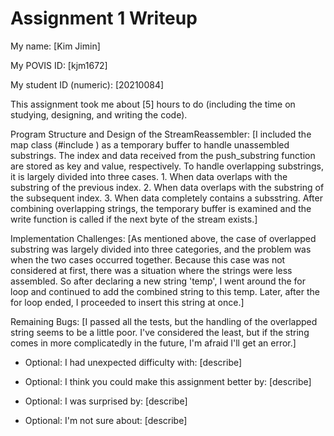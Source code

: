 Assignment 1 Writeup
=============

My name: [Kim Jimin]

My POVIS ID: [kjm1672]

My student ID (numeric): [20210084]

This assignment took me about [5] hours to do (including the time on studying, designing, and writing the code).

Program Structure and Design of the StreamReassembler:
[I included the map class (#include <map>) as a temporary buffer to handle
unassembled substrings. The index and data received from the push_substring
function are stored as key and value, respectively. To handle overlapping
substrings, it is largely divided into three cases. 1. When data overlaps 
with the substring of the previous index. 2. When data overlaps with the 
substring of the subsequent index. 3. When data completely contains a 
subsstring. After combining overlapping strings, the temporary buffer is 
examined and the write function is called if the next byte of the stream 
exists.]

Implementation Challenges:
[As mentioned above, the case of overlapped substring was largely divided into
three categories, and the problem was when the two cases occurred together.
Because this case was not considered at first, there was a situation where the strings were less assembled. So after declaring a new string 'temp', I went 
around the for loop and continued to add the combined string to this temp. 
Later, after the for loop ended, I proceeded to insert this string at once.]

Remaining Bugs:
[I passed all the tests, but the handling of the overlapped string seems 
to be a little poor. I've considered the least, but if the string comes 
in more complicatedly in the future, I'm afraid I'll get an error.]

- Optional: I had unexpected difficulty with: [describe]

- Optional: I think you could make this assignment better by: [describe]

- Optional: I was surprised by: [describe]

- Optional: I'm not sure about: [describe]

